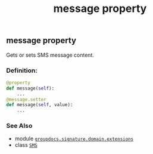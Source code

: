 ﻿---
title: message property
second_title: GroupDocs.Signature for Python via .NET API References
description: 
type: docs
url: /python-net/groupdocs.signature.domain.extensions/sms/message/
is_root: false
weight: 30
---

## message property


Gets or sets SMS message content.
### Definition:
```python
@property
def message(self):
    ...
@message.setter
def message(self, value):
    ...
```

### See Also
* module [`groupdocs.signature.domain.extensions`](../../)
* class [`SMS`](/signature/python-net/groupdocs.signature.domain.extensions/sms)
